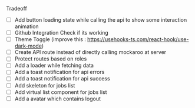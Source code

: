 Tradeoff

- [ ] Add button loading state while calling the api to show some interaction animation
- [ ] Github Integration Check if its working
- [ ] Theme Toggle (improve this : https://usehooks-ts.com/react-hook/use-dark-mode)
- [ ] Create API route instead of directly calling mockaroo at server
- [ ] Protect routes based on roles
- [ ] Add a loader while fetching data
- [ ] Add a toast notification for api errors
- [ ] Add a toast notification for api success
- [ ] Add skeleton for jobs list
- [ ] Add virtual list component for jobs list
- [ ] Add a avatar which contains logout
